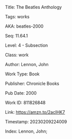 Title:  The Beatles Anthology

Tags:   works

AKA:    beatles-2000

Seq:    11.64.1

Level:  4 - Subsection

Class:  work

Author: Lennon, John

Work Type: Book

Publisher: Chronicle Books

Pub Date: 2000

Work ID: 811826848

Link:   https://amzn.to/2acIHK7

Timestamp: 20230209224009

Index:  Lennon, John; 

